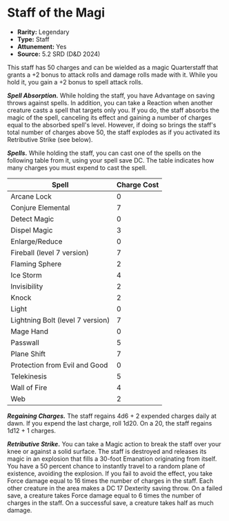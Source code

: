 # Staff of the Magi

- **Rarity:** Legendary
- **Type:** Staff
- **Attunement:** Yes
- **Source:** 5.2 SRD (D&D 2024)

This staff has 50 charges and can be wielded as a magic Quarterstaff that grants a +2 bonus to attack rolls and damage rolls made with it. While you hold it, you gain a +2 bonus to spell attack rolls.

**_Spell Absorption._** While holding the staff, you have Advantage on saving throws against spells. In addition, you can take a Reaction when another creature casts a spell that targets only you. If you do, the staff absorbs the magic of the spell, canceling its effect and gaining a number of charges equal to the absorbed spell's level. However, if doing so brings the staff's total number of charges above 50, the staff explodes as if you activated its Retributive Strike (see below).

**_Spells._** While holding the staff, you can cast one of the spells on the following table from it, using your spell save DC. The table indicates how many charges you must expend to cast the spell.

| Spell                            | Charge Cost |
|----------------------------------|-------------|
| Arcane Lock                      | 0           |
| Conjure Elemental                | 7           |
| Detect Magic                     | 0           |
| Dispel Magic                     | 3           |
| Enlarge/Reduce                   | 0           |
| Fireball (level 7 version)       | 7           |
| Flaming Sphere                   | 2           |
| Ice Storm                        | 4           |
| Invisibility                     | 2           |
| Knock                            | 2           |
| Light                            | 0           |
| Lightning Bolt (level 7 version) | 7           |
| Mage Hand                        | 0           |
| Passwall                         | 5           |
| Plane Shift                      | 7           |
| Protection from Evil and Good    | 0           |
| Telekinesis                      | 5           |
| Wall of Fire                     | 4           |
| Web                              | 2           |

**_Regaining Charges._** The staff regains 4d6 + 2 expended charges daily at dawn. If you expend the last charge, roll 1d20. On a 20, the staff regains 1d12 + 1 charges.

**_Retributive Strike._** You can take a Magic action to break the staff over your knee or against a solid surface. The staff is destroyed and releases its magic in an explosion that fills a 30-foot Emanation originating from itself. You have a 50 percent chance to instantly travel to a random plane of existence, avoiding the explosion. If you fail to avoid the effect, you take Force damage equal to 16 times the number of charges in the staff. Each other creature in the area makes a DC 17 Dexterity saving throw. On a failed save, a creature takes Force damage equal to 6 times the number of charges in the staff. On a successful save, a creature takes half as much damage.
